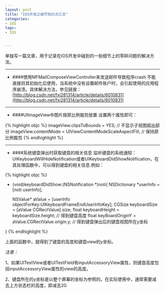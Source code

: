 ```yaml
---
layout: post
title: "IOS开发之细节知识点汇总"
categories:
- IOS
tags:
- IOS


---
```


单独写一篇文章，用于记录在IOS开发中碰到的一些细节上的零碎问题的解决方法。

---

* ####使用MFMailComposeViewController来发送邮件导致程序crash
不能直接将其初始化后使用，当系统中没有设置邮件账户时，会引起使用的应用程序崩溃。具体解决方法，参见链接：[http://blog.csdn.net/fxj281314/article/details/6010831](http://blog.csdn.net/fxj281314/article/details/6010831)

---

* ####UIImageView中图片按原比例裁剪放置
设置两个属性即可：

{% highlight objc %}
imageView.clipsToBounds = YES;		// 不显示子视图超出部分
imageView.contentMode = UIViewContentModeScaleAspectFill;	// 保持原比例裁剪
{% endhighlight %}

---

* ####系统键盘弹出时获取键盘的相关信息
监听键盘的系统通知：UIKeyboardWillHideNotification或者UIKeyboardDidShowNotification，在其处理函数中，可以得到键盘的相关信息.例如：

{% highlight objc %}
- (void)keyboardDidShow:(NSNotification *)noti{
    NSDictionary *userInfo = [noti userInfo];
    
    NSValue* aValue = [userInfo objectForKey:UIKeyboardFrameEndUserInfoKey];
    CGSize keyboardSize = [aValue CGRectValue].size;
    float keyboardHeight = keyboardSize.height;  // 得到键盘高度
    float keyBoardOriginY = aValue.CGRectValue.origin.y;  // 得到键盘弹出后的键盘视图所在y坐标
        
}
{% endhighlight %}

上面的函数中，就得到了键盘的高度和键盘view的y坐标。

*注意：*

1、如果UITextView或者UITextField有inputAccessoryView属性，则键盘高度包括inputAccessoryView属性的view的高度。

2、键盘所在的y坐标是以整个屏幕的坐标为参照的。在实际使用中，通常需要减去上方状态栏的高度，即减去20.
